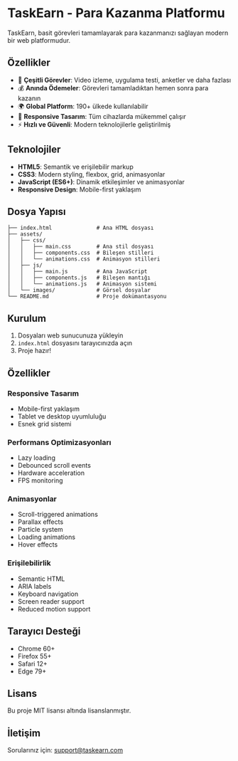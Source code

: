# TaskEarn - Para Kazanma Platformu

TaskEarn, basit görevleri tamamlayarak para kazanmanızı sağlayan modern bir web platformudur.

## Özellikler

- 🎯 **Çeşitli Görevler**: Video izleme, uygulama testi, anketler ve daha fazlası
- 💰 **Anında Ödemeler**: Görevleri tamamladıktan hemen sonra para kazanın
- 🌍 **Global Platform**: 190+ ülkede kullanılabilir
- 📱 **Responsive Tasarım**: Tüm cihazlarda mükemmel çalışır
- ⚡ **Hızlı ve Güvenli**: Modern teknolojilerle geliştirilmiş

## Teknolojiler

- **HTML5**: Semantik ve erişilebilir markup
- **CSS3**: Modern styling, flexbox, grid, animasyonlar
- **JavaScript (ES6+)**: Dinamik etkileşimler ve animasyonlar
- **Responsive Design**: Mobile-first yaklaşım

## Dosya Yapısı

```
├── index.html              # Ana HTML dosyası
├── assets/
│   ├── css/
│   │   ├── main.css        # Ana stil dosyası
│   │   ├── components.css  # Bileşen stilleri
│   │   └── animations.css  # Animasyon stilleri
│   ├── js/
│   │   ├── main.js         # Ana JavaScript
│   │   ├── components.js   # Bileşen mantığı
│   │   └── animations.js   # Animasyon sistemi
│   └── images/             # Görsel dosyalar
└── README.md               # Proje dokümantasyonu
```

## Kurulum

1. Dosyaları web sunucunuza yükleyin
2. `index.html` dosyasını tarayıcınızda açın
3. Proje hazır!

## Özellikler

### Responsive Tasarım
- Mobile-first yaklaşım
- Tablet ve desktop uyumluluğu
- Esnek grid sistemi

### Performans Optimizasyonları
- Lazy loading
- Debounced scroll events
- Hardware acceleration
- FPS monitoring

### Animasyonlar
- Scroll-triggered animations
- Parallax effects
- Particle system
- Loading animations
- Hover effects

### Erişilebilirlik
- Semantic HTML
- ARIA labels
- Keyboard navigation
- Screen reader support
- Reduced motion support

## Tarayıcı Desteği

- Chrome 60+
- Firefox 55+
- Safari 12+
- Edge 79+

## Lisans

Bu proje MIT lisansı altında lisanslanmıştır.

## İletişim

Sorularınız için: support@taskearn.com